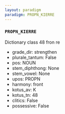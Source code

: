 ```yaml
---
layout: paradigm
paradigm: PROPN_KIERRE
---
```

### ` PROPN_KIERRE `

Dictionary class 48 fron re
* grade_dir: strengthen
* plurale_tantum: False
* pos: NOUN
* stem_diphthong: None
* stem_vowel: None
* upos: PROPN
* harmony: front
* kotus_av: K
* kotus_tn: 48
* clitics: False
* possessive: False
